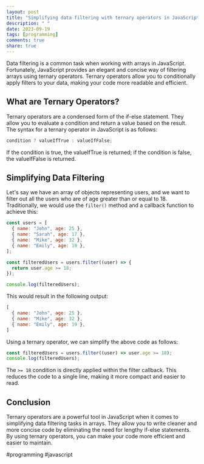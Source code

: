 ```yaml
---
layout: post
title: "Simplifying data filtering with ternary operators in JavaScript arrays"
description: " "
date: 2023-09-19
tags: [programming]
comments: true
share: true
---
```


Data filtering is a common task when working with arrays in JavaScript. Fortunately, JavaScript provides an elegant and concise way of filtering arrays using ternary operators. Ternary operators allow you to conditionally apply filters to your data, making your code more readable and efficient.

## What are Ternary Operators?

Ternary operators are a condensed form of the if-else statement. They allow you to evaluate a condition and return a value based on the result. The syntax for a ternary operator in JavaScript is as follows:

```javascript
condition ? valueIfTrue : valueIfFalse;
```

If the condition is true, the valueIfTrue is returned; if the condition is false, the valueIfFalse is returned.

## Simplifying Data Filtering

Let's say we have an array of objects representing users, and we want to filter out all the users who are of age greater than or equal to 18. Traditionally, we would use the `filter()` method and a callback function to achieve this:

```javascript
const users = [
  { name: "John", age: 25 },
  { name: "Sarah", age: 17 },
  { name: "Mike", age: 32 },
  { name: "Emily", age: 19 },
];

const filteredUsers = users.filter((user) => {
  return user.age >= 18;
});

console.log(filteredUsers);
```

This would result in the following output:

```javascript
[
  { name: "John", age: 25 },
  { name: "Mike", age: 32 },
  { name: "Emily", age: 19 },
]
```

Using a ternary operator, we can simplify the above code as follows:

```javascript
const filteredUsers = users.filter((user) => user.age >= 18);
console.log(filteredUsers);
```

The `>= 18` condition is directly applied within the filter callback. This reduces the code to a single line, making it more compact and easier to read.

## Conclusion

Ternary operators are a powerful tool in JavaScript when it comes to simplifying data filtering tasks in arrays. They allow you to write cleaner and more concise code by eliminating the need for lengthy if-else statements. By using ternary operators, you can make your code more efficient and easier to maintain.

#programming #javascript